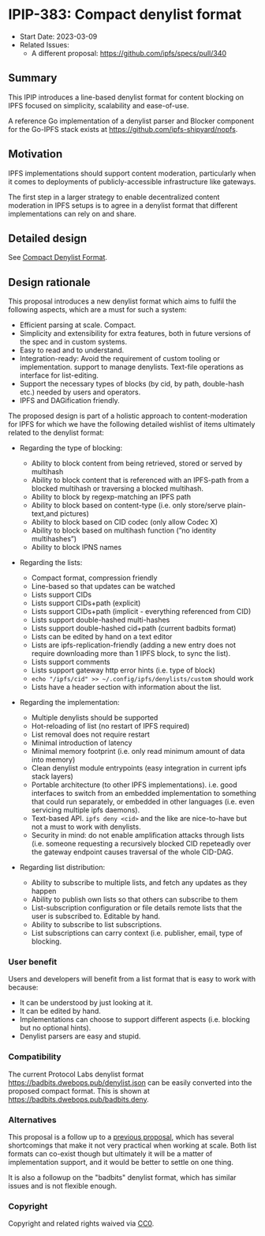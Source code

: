 # IPIP-383: Compact denylist format

- Start Date: 2023-03-09
- Related Issues:
  - A different proposal: https://github.com/ipfs/specs/pull/340

## Summary

This IPIP introduces a line-based denylist format for content blocking on IPFS
focused on simplicity, scalability and ease-of-use.

A reference Go implementation of a denylist parser and Blocker component for the Go-IPFS stack exists at https://github.com/ipfs-shipyard/nopfs.

## Motivation

IPFS implementations should support content moderation, particularly when it
comes to deployments of publicly-accessible infrastructure like gateways.

The first step in a larger strategy to enable decentralized content moderation
in IPFS setups is to agree in a denylist format that different implementations
can rely on and share.


## Detailed design

See [Compact Denylist Format](../COMPACT_DENYLIST_FORMAT.md).

## Design rationale

This proposal introduces a new denylist format which aims to fulfil the
following aspects, which are a must for such a system:

* Efficient parsing at scale. Compact.
* Simplicity and extensibility for extra features, both in future versions of
  the spec and in custom systems.
* Easy to read and to understand.
* Integration-ready: Avoid the requirement of custom tooling or implementation.
  support to manage denylists. Text-file operations as interface for
  list-editing.
* Support the necessary types of blocks (by cid, by path, double-hash etc.)
  needed by users and operators.
* IPFS and DAGification friendly.

The proposed design is part of a holistic approach to content-moderation for IPFS for which we have the following detailed wishlist of items ultimately related to the denylist format:

- Regarding the type of blocking:
    - Ability to block content from being retrieved, stored or served by multihash
    - Ability to block content that is referenced with an IPFS-path from a blocked multihash or traversing a blocked multihash.
    - Ability to block by regexp-matching an IPFS path
    - Ability to block based on content-type (i.e. only store/serve plain-text,and pictures)
    - Ability to block based on CID codec (only allow Codec X)
    - Ability to block based on multihash function (”no identity multihashes”)
    - Ability to block IPNS names
	
- Regarding the lists:
    - Compact format, compression friendly
    - Line-based so that updates can be watched
    - Lists support CIDs
    - Lists support CIDs+path (explicit)
    - Lists support CIDs+path (implicit - everything referenced from CID)
    - Lists support double-hashed multi-hashes
    - Lists support double-hashed cid+path (current badbits format)
    - Lists can be edited by hand on a text editor
    - Lists are ipfs-replication-friendly (adding a new entry does not require downloading more than 1 IPFS block, to sync the list).
    - Lists support comments
    - Lists support gateway http error hints (i.e. type of block)
    - `echo "/ipfs/cid" >> ~/.config/ipfs/denylists/custom` should work
    - Lists have a header section with information about the list.
	
- Regarding the implementation:
    - Multiple denylists should be supported
    - Hot-reloading of list (no restart of IPFS required)
    - List removal does not require restart
    - Minimal introduction of latency
    - Minimal memory footprint (i.e. only read minimum amount of data into memory)
    - Clean denylist module entrypoints (easy integration in current ipfs stack layers)
    - Portable architecture (to other IPFS implementations). i.e. good interfaces to switch from an embedded implementation to something that could run separately, or embedded in other languages (i.e. even servicing multiple ipfs daemons).
    - Text-based API. `ipfs deny <cid>` and the like are nice-to-have but not a must to work with denylists.
    - Security in mind: do not enable amplification attacks through lists (i.e. someone requesting a recursively blocked CID repeteadly over the gateway endpoint causes traversal of the whole CID-DAG.

- Regarding list distribution:
    - Ability to subscribe to multiple lists, and fetch any updates as they happen
    - Ability to publish own lists so that others can subscribe to them
    - List-subscription configuration or file details remote lists that the user is subscribed to. Editable by hand.
    - Ability to subscribe to list subscriptions.
    - List subscriptions can carry context (i.e. publisher, email, type of blocking.

### User benefit

Users and developers will benefit from a list format that is easy to work with because:

* It can be understood by just looking at it.
* It can be edited by hand.
* Implementations can choose to support different aspects (i.e. blocking but no optional hints).
* Denylist parsers are easy and stupid.

### Compatibility

The current Protocol Labs denylist format
https://badbits.dwebops.pub/denylist.json can be easily converted into the
proposed compact format. This is shown at https://badbits.dwebops.pub/badbits.deny.


### Alternatives

This proposal is a follow up to a [previous proposal](https://github.com/ipfs/specs/pull/340), which has several shortcomings that make it not very practical when working at scale. Both list formats can co-exist though but ultimately it will be a matter of implementation support, and it would be better to settle on one thing.

It is also a followup on the "badbits" denylist format, which has similar issues and is not flexible enough.

### Copyright

Copyright and related rights waived via [CC0](https://creativecommons.org/publicdomain/zero/1.0/).
